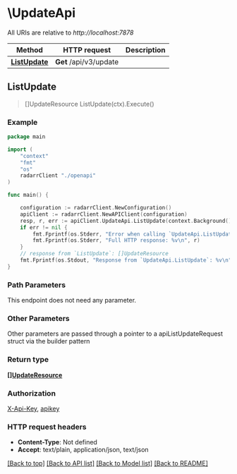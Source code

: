 # \UpdateApi

All URIs are relative to *http://localhost:7878*

Method | HTTP request | Description
------------- | ------------- | -------------
[**ListUpdate**](UpdateApi.md#ListUpdate) | **Get** /api/v3/update | 



## ListUpdate

> []UpdateResource ListUpdate(ctx).Execute()



### Example

```go
package main

import (
    "context"
    "fmt"
    "os"
    radarrClient "./openapi"
)

func main() {

    configuration := radarrClient.NewConfiguration()
    apiClient := radarrClient.NewAPIClient(configuration)
    resp, r, err := apiClient.UpdateApi.ListUpdate(context.Background()).Execute()
    if err != nil {
        fmt.Fprintf(os.Stderr, "Error when calling `UpdateApi.ListUpdate``: %v\n", err)
        fmt.Fprintf(os.Stderr, "Full HTTP response: %v\n", r)
    }
    // response from `ListUpdate`: []UpdateResource
    fmt.Fprintf(os.Stdout, "Response from `UpdateApi.ListUpdate`: %v\n", resp)
}
```

### Path Parameters

This endpoint does not need any parameter.

### Other Parameters

Other parameters are passed through a pointer to a apiListUpdateRequest struct via the builder pattern


### Return type

[**[]UpdateResource**](UpdateResource.md)

### Authorization

[X-Api-Key](../README.md#X-Api-Key), [apikey](../README.md#apikey)

### HTTP request headers

- **Content-Type**: Not defined
- **Accept**: text/plain, application/json, text/json

[[Back to top]](#) [[Back to API list]](../README.md#documentation-for-api-endpoints)
[[Back to Model list]](../README.md#documentation-for-models)
[[Back to README]](../README.md)

